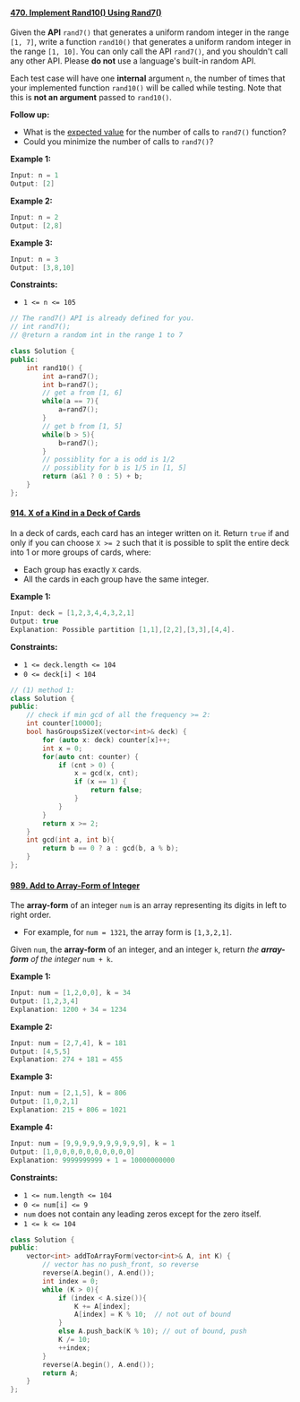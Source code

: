 #### [470. Implement Rand10() Using Rand7()](https://leetcode-cn.com/problems/implement-rand10-using-rand7/)

Given the **API** `rand7()` that generates a uniform random integer in the range `[1, 7]`, write a function `rand10()` that generates a uniform random integer in the range `[1, 10]`. You can only call the API `rand7()`, and you shouldn't call any other API. Please **do not** use a language's built-in random API.

Each test case will have one **internal** argument `n`, the number of times that your implemented function `rand10()` will be called while testing. Note that this is **not an argument** passed to `rand10()`.

**Follow up:**

- What is the [expected value](https://en.wikipedia.org/wiki/Expected_value) for the number of calls to `rand7()` function?
- Could you minimize the number of calls to `rand7()`? 

**Example 1:**

```c++
Input: n = 1
Output: [2]
```

**Example 2:**

```c++
Input: n = 2
Output: [2,8]
```

**Example 3:**

```c++
Input: n = 3
Output: [3,8,10]
```

**Constraints:**

- `1 <= n <= 105`

```c++
// The rand7() API is already defined for you.
// int rand7();
// @return a random int in the range 1 to 7

class Solution {
public:
    int rand10() {
        int a=rand7();
        int b=rand7();
        // get a from [1, 6]
        while(a == 7){
            a=rand7();
        }
        // get b from [1, 5]
        while(b > 5){
            b=rand7();
        }
        // possiblity for a is odd is 1/2
        // possiblity for b is 1/5 in [1, 5]
        return (a&1 ? 0 : 5) + b;
    }
};
```





#### [914. X of a Kind in a Deck of Cards](https://leetcode-cn.com/problems/x-of-a-kind-in-a-deck-of-cards/)

In a deck of cards, each card has an integer written on it. Return `true` if and only if you can choose `X >= 2` such that it is possible to split the entire deck into 1 or more groups of cards, where:

- Each group has exactly `X` cards.
- All the cards in each group have the same integer. 

**Example 1:**

```c++
Input: deck = [1,2,3,4,4,3,2,1]
Output: true
Explanation: Possible partition [1,1],[2,2],[3,3],[4,4].
```

**Constraints:**

- `1 <= deck.length <= 104`
- `0 <= deck[i] < 104`

```c++
// (1) method 1:
class Solution {
public:
    // check if min gcd of all the frequency >= 2:
    int counter[10000];
    bool hasGroupsSizeX(vector<int>& deck) {
        for (auto x: deck) counter[x]++;
        int x = 0;
        for(auto cnt: counter) {
            if (cnt > 0) {
                x = gcd(x, cnt); 
                if (x == 1) { 
                    return false;
                }
            }
        }
        return x >= 2;
    }
    int gcd(int a, int b){
        return b == 0 ? a : gcd(b, a % b);
    }
};
```

#### [989. Add to Array-Form of Integer](https://leetcode-cn.com/problems/add-to-array-form-of-integer/)

The **array-form** of an integer `num` is an array representing its digits in left to right order.

- For example, for `num = 1321`, the array form is `[1,3,2,1]`.

Given `num`, the **array-form** of an integer, and an integer `k`, return *the **array-form** of the integer* `num + k`.

**Example 1:**

```c++
Input: num = [1,2,0,0], k = 34
Output: [1,2,3,4]
Explanation: 1200 + 34 = 1234
```

**Example 2:**

```c++
Input: num = [2,7,4], k = 181
Output: [4,5,5]
Explanation: 274 + 181 = 455
```

**Example 3:**

```c++
Input: num = [2,1,5], k = 806
Output: [1,0,2,1]
Explanation: 215 + 806 = 1021
```

**Example 4:**

```c++
Input: num = [9,9,9,9,9,9,9,9,9,9], k = 1
Output: [1,0,0,0,0,0,0,0,0,0,0]
Explanation: 9999999999 + 1 = 10000000000 
```

**Constraints:**

- `1 <= num.length <= 104`
- `0 <= num[i] <= 9`
- `num` does not contain any leading zeros except for the zero itself.
- `1 <= k <= 104`

```c++
class Solution {
public:
    vector<int> addToArrayForm(vector<int>& A, int K) {
        // vector has no push_front, so reverse
		reverse(A.begin(), A.end());
		int index = 0;
		while (K > 0){
			if (index < A.size()){
				K += A[index];
				A[index] = K % 10;  // not out of bound
			}
			else A.push_back(K % 10); // out of bound, push
			K /= 10;
			++index;
		}
		reverse(A.begin(), A.end());
		return A;
    }
};
```

